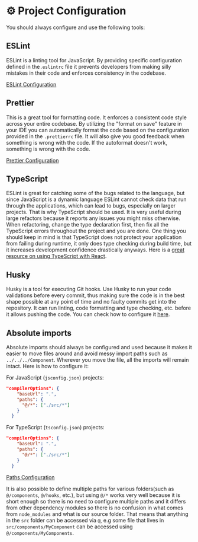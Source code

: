 # ⚙️ Project Configuration

You should always configure and use the following tools:

## ESLint

ESLint is a linting tool for JavaScript. By providing specific configuration defined in the`.eslintrc` file it prevents developers from making silly mistakes in their code and enforces consistency in the codebase.

[ESLint Configuration](../.eslintrc)

## Prettier

This is a great tool for formatting code. It enforces a consistent code style across your entire codebase. By utilizing the "format on save" feature in your IDE you can automatically format the code based on the configuration provided in the `.prettierrc` file. It will also give you good feedback when something is wrong with the code. If the autoformat doesn't work, something is wrong with the code.

[Prettier Configuration](../.prettierrc)

## TypeScript

ESLint is great for catching some of the bugs related to the language, but since JavaScript is a dynamic language ESLint cannot check data that run through the applications, which can lead
to bugs, especially on larger projects. That is why TypeScript should be used. It is very useful during large refactors because it reports
any issues you might miss otherwise. When refactoring, change the type declaration first, then fix all the TypeScript errors throughout the
project and you are done. One thing you should keep in mind is that TypeScript does not protect your application from failing during
runtime, it only does type checking during build time, but it increases development confidence drastically anyways. Here is a
[great resource on using TypeScript with React](https://react-typescript-cheatsheet.netlify.app/).

## Husky

Husky is a tool for executing Git hooks. Use Husky to run your code validations before every commit, thus making sure the code is in the best shape possible at any point of time and no faulty commits get into the repository. It can run linting, code formatting and type checking, etc. before it allows pushing the code. You can check how to configure it [here](https://typicode.github.io/husky/#/?id=usage).

## Absolute imports

Absolute imports should always be configured and used because it makes it easier to move files around and avoid messy import paths such as `../../../Component`. Wherever you move the file, all the imports will remain intact. Here is how to configure it:

For JavaScript (`jsconfig.json`) projects:

```json
"compilerOptions": {
    "baseUrl": ".",
    "paths": {
      "@/*": ["./src/*"]
    }
  }
```

For TypeScript (`tsconfig.json`) projects:

```json
"compilerOptions": {
    "baseUrl": ".",
    "paths": {
      "@/*": ["./src/*"]
    }
  }
```

[Paths Configuration](../tsconfig.json)

It is also possible to define multiple paths for various folders(such as `@/components`, `@/hooks`, etc.), but using `@/*` works very well because it is short enough so there is no need to
configure multiple paths and it differs from other dependency modules so there is no confusion in what comes from `node_modules` and what is our source folder. That means that anything in
the `src` folder can be accessed via `@`, e.g some file that lives in `src/components/MyComponent` can be accessed using `@/components/MyComponents`.
